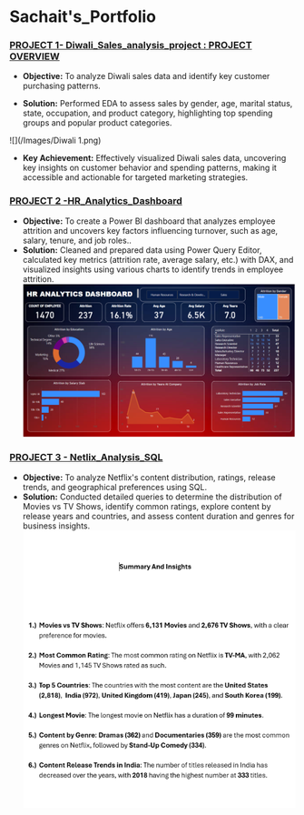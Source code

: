 # Sachait's_Portfolio


### [PROJECT 1- Diwali_Sales_analysis_project : PROJECT OVERVIEW](https://github.com/Sachaitlikhi/Diwali_Sales_Analysis_Python)

- **Objective:** To analyze Diwali sales data and identify key customer purchasing patterns.

- **Solution:** Performed EDA to assess sales by gender, age, marital status, state, occupation, and product category, highlighting top spending groups and popular product categories.

![](/Images/Diwali 1.png)


- **Key Achievement:** Effectively visualized Diwali sales data, uncovering key insights on customer behavior and spending patterns, making it accessible and actionable for targeted marketing strategies.

### [PROJECT 2 -HR_Analytics_Dashboard](https://github.com/Sachaitlikhi/Powerbi_Project_HR_ANALYTICS)
- **Objective:** To create a Power BI dashboard that analyzes employee attrition and uncovers key factors influencing turnover, such as age, salary, tenure, and job roles..
- **Solution:** Cleaned and prepared data using Power Query Editor, calculated key metrics (attrition rate, average salary, etc.) with DAX, and visualized insights using various charts to identify trends in employee attrition.
![](/Images/HR_Dashboard.png)


### [PROJECT 3 - Netlix_Analysis_SQL](https://github.com/Sachaitlikhi/Netflix_sql_project)
- **Objective:** To analyze Netflix's content distribution, ratings, release trends, and geographical preferences using SQL.
- **Solution:** Conducted detailed queries to determine the distribution of Movies vs TV Shows, identify common ratings, explore content by release years and countries, and assess content duration and genres for business insights.
![](/Images/Netflix.png)


